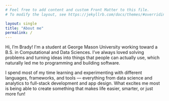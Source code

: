 ```yaml
---
# Feel free to add content and custom Front Matter to this file.
# To modify the layout, see https://jekyllrb.com/docs/themes/#overriding-theme-defaults

layout: single
title: "About me"
permalink: /
---
```


Hi, I’m Brady! I'm a student at George Mason University working toward a B.S. in Computational and Data Sciences. I’ve always loved solving problems and turning ideas into things that people can actually use, which naturally led me to programming and building software.

I spend most of my time learning and experimenting with different languages, frameworks, and tools — everything from data science and analytics to full-stack development and app design. What excites me most is being able to create something that makes life easier, smarter, or just more fun!